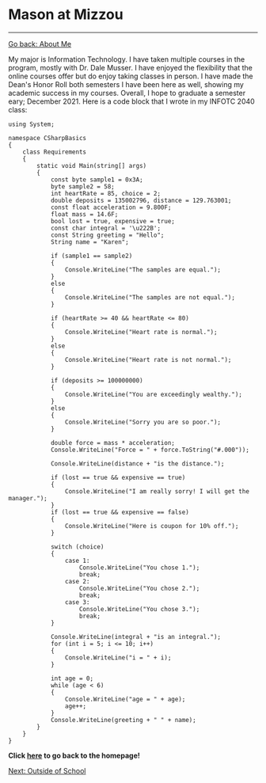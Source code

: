 # Mason at Mizzou
---
[Go back: About Me](AboutMe.md)

My major is Information Technology. I have taken multiple courses in the program, mostly with Dr. Dale Musser. I have enjoyed the flexibility that the online courses offer but do enjoy taking classes in person. I have made the Dean's Honor Roll both semesters I have been here as well, showing my academic success in my courses. Overall, I hope to graduate a semester eary; December 2021. Here is a code block that I wrote in my INFOTC 2040 class:

```
﻿using System;

namespace CSharpBasics
{
    class Requirements
    {
        static void Main(string[] args)
        {
            const byte sample1 = 0x3A;
            byte sample2 = 58;
            int heartRate = 85, choice = 2;
            double deposits = 135002796, distance = 129.763001;
            const float acceleration = 9.800F;
            float mass = 14.6F;
            bool lost = true, expensive = true;
            const char integral = '\u222B';
            const String greeting = "Hello";
            String name = "Karen";

            if (sample1 == sample2)
            {
                Console.WriteLine("The samples are equal.");
            }
            else
            {
                Console.WriteLine("The samples are not equal.");
            }

            if (heartRate >= 40 && heartRate <= 80)
            {
                Console.WriteLine("Heart rate is normal.");
            }
            else
            {
                Console.WriteLine("Heart rate is not normal.");
            }

            if (deposits >= 100000000)
            {
                Console.WriteLine("You are exceedingly wealthy.");
            }
            else
            {
                Console.WriteLine("Sorry you are so poor.");
            }

            double force = mass * acceleration;
            Console.WriteLine("Force = " + force.ToString("#.000"));

            Console.WriteLine(distance + "is the distance.");

            if (lost == true && expensive == true)
            {
                Console.WriteLine("I am really sorry! I will get the manager.");
            }
            if (lost == true && expensive == false)
            {
                Console.WriteLine("Here is coupon for 10% off.");
            }

            switch (choice)
            {
                case 1:
                    Console.WriteLine("You chose 1.");
                    break;
                case 2:
                    Console.WriteLine("You chose 2.");
                    break;
                case 3:
                    Console.WriteLine("You chose 3.");
                    break;
            }

            Console.WriteLine(integral + "is an integral.");
            for (int i = 5; i <= 10; i++)
            {
                Console.WriteLine("i = " + i);
            }

            int age = 0;
            while (age < 6)
            {
                Console.WriteLine("age = " + age);
                age++;
            }
            Console.WriteLine(greeting + " " + name);
        }
    }
}
```

**Click [here](README.md) to go back to the homepage!**

[Next: Outside of School](OutsideofSchool.md)
